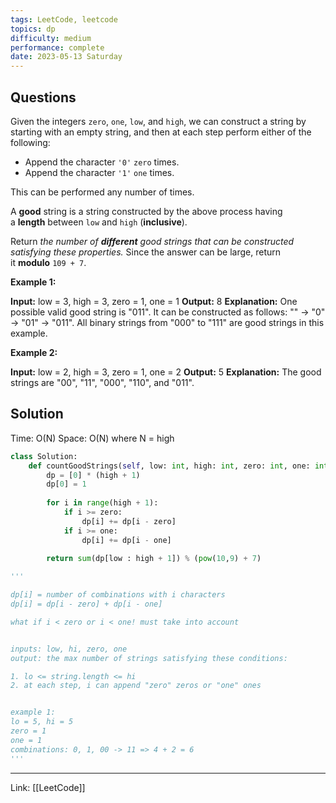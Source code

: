 ```yaml
---
tags: LeetCode, leetcode
topics: dp
difficulty: medium
performance: complete
date: 2023-05-13 Saturday
---
```


## Questions

Given the integers `zero`, `one`, `low`, and `high`, we can construct a string by starting with an empty string, and then at each step perform either of the following:

-   Append the character `'0'` `zero` times.
-   Append the character `'1'` `one` times.

This can be performed any number of times.

A **good** string is a string constructed by the above process having a **length** between `low` and `high` (**inclusive**).

Return _the number of **different** good strings that can be constructed satisfying these properties._ Since the answer can be large, return it **modulo** `109 + 7`.

**Example 1:**

**Input:** low = 3, high = 3, zero = 1, one = 1
**Output:** 8
**Explanation:** 
One possible valid good string is "011". 
It can be constructed as follows: "" -> "0" -> "01" -> "011". 
All binary strings from "000" to "111" are good strings in this example.

**Example 2:**

**Input:** low = 2, high = 3, zero = 1, one = 2
**Output:** 5
**Explanation:** The good strings are "00", "11", "000", "110", and "011".

## Solution

Time: O(N)
Space: O(N) where N = high

```python
class Solution:
    def countGoodStrings(self, low: int, high: int, zero: int, one: int) -> int:
        dp = [0] * (high + 1)
        dp[0] = 1
        
        for i in range(high + 1):
            if i >= zero:
                dp[i] += dp[i - zero]
            if i >= one:
                dp[i] += dp[i - one]

        return sum(dp[low : high + 1]) % (pow(10,9) + 7)
        
'''

dp[i] = number of combinations with i characters 
dp[i] = dp[i - zero] + dp[i - one] 

what if i < zero or i < one! must take into account


inputs: low, hi, zero, one
output: the max number of strings satisfying these conditions:

1. lo <= string.length <= hi
2. at each step, i can append "zero" zeros or "one" ones


example 1:
lo = 5, hi = 5
zero = 1
one = 1
combinations: 0, 1, 00 -> 11 => 4 + 2 = 6
'''
```

---
Link: [[LeetCode]]
